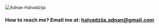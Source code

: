 ![Adnan Halvadzija](https://i.ibb.co/JmZ1QsY/image.png)



### How to reach me? Email me at: [halvadzija.adnan@gmail.com](mailto:halvadzija.adnan@gmail.com)

<!--
**ahalvadzija/ahalvadzija** is a ✨ _special_ ✨ repository because its `README.md` (this file) appears on your GitHub profile.

Here are some ideas to get you started:

- 🔭 I'm currently working as Freelance Web developer
- 🌱 I’m currently learning Next Framework...
- 👯 I’m looking to collaborate on ...
- 🤔 I’m looking for help with ...
- 💬 Ask me about ...
- 📫 How to reach me: 
- 😄 Pronouns: ...
- ⚡ Fun fact: ...
-->
